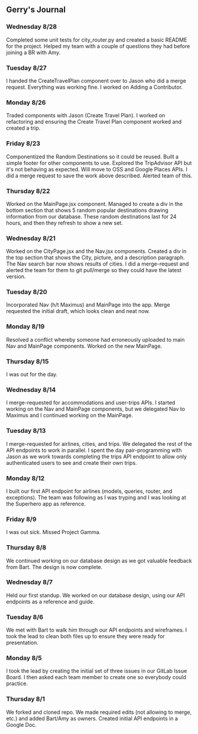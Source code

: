 ## Gerry's Journal

### Wednesday 8/28

Completed some unit tests for city_router.py and created a basic README for the project. Helped my team with a couple of questions they had before joining a BR with Amy.

### Tuesday 8/27

I handed the CreateTravelPlan component over to Jason who did a merge request. Everything was working fine. I worked on Adding a Contributor.

### Monday 8/26

Traded components with Jason (Create Travel Plan). I worked on refactoring and ensuring the Create Travel Plan component worked and created a trip.

### Friday 8/23

Componentized the Random Destinations so it could be reused. Built a simple footer for other components to use. Explored the TripAdvisor API but it's not behaving as expected. Will move to OSS and Google Places APIs. I did a merge request to save the work above described. Alerted team of this.

### Thursday 8/22

Worked on the MainPage.jsx component. Managed to create a div in the bottom section that shows 5 random popular destinations drawing information from our database. These random destinations last for 24 hours, and then they refresh to show a new set.

### Wednesday 8/21

Worked on the CityPage.jsx and the Nav.jsx components. Created a div in the top section that shows the City, picture, and a description paragraph. The Nav search bar now shows results of cities. I did a merge-request and alerted the team for them to git pull/merge so they could have the latest version.

### Tuesday 8/20

Incorporated Nav (h/t Maximus) and MainPage into the app. Merge requested the initial draft, which looks clean and neat now.

### Monday 8/19

Resolved a conflict whereby someone had erroneously uploaded to main Nav and MainPage components. Worked on the new MainPage.

### Thursday 8/15

I was out for the day.

### Wednesday 8/14

I merge-requested for accommodations and user-trips APIs. I started working on the Nav and MainPage components, but we delegated Nav to Maximus and I continued working on the MainPage.

### Tuesday 8/13

I merge-requested for airlines, cities, and trips. We delegated the rest of the API endpoints to work in parallel. I spent the day pair-programming with Jason as we work towards completing the trips API endpoint to allow only authenticated users to see and create their own trips.

### Monday 8/12

I built our first API endpoint for airlines (models, queries, router, and exceptions). The team was following as I was tryping and I was looking at the Superhero app as reference.

### Friday 8/9

I was out sick. Missed Project Gamma.

### Thursday 8/8

We continued working on our database design as we got valuable feedback from Bart. The design is now complete.

### Wednesday 8/7

Held our first standup. We worked on our database design, using our API endpoints as a reference and guide.

### Tuesday 8/6

We met with Bart to walk him through our API endpoints and wireframes. I took the lead to clean both files up to ensure they were ready for presentation.

### Monday 8/5

I took the lead by creating the initial set of three issues in our GitLab Issue Board. I then asked each team member to create one so everybody could practice.

### Thursday 8/1

We forked and cloned repo. We made required edits (not allowing to merge, etc.) and added Bart/Amy as owners. Created initial API endpoints in a Google Doc.
